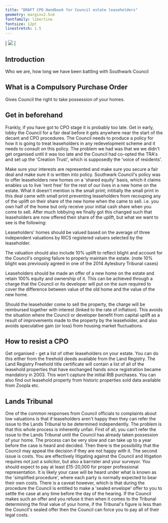 ```yaml
---
title: "DRAFT CPO Handbook for Council estate leaseholders"
geometry: margin=2.5cm
fontfamily: libertine 
fontsize: 12pt 
linestretch: 1.5
---
```


| ![](https://halag.files.wordpress.com/2016/09/cropped-alag1.png) |

## Introduction
Who we are, how long we have been battling with Southwark Council

## What is a Compulsory Purchase Order
Gives Council the right to take possession of your homes.

## Get in beforehand
Frankly, if you have got to CPO stage it is probably too late. 
Get in early, lobby the Council for a fair deal before it gets anywhere near the start of the decant and CPO procedures.
The Council needs to produce a policy for how it is going to treat leaseholders in any redevelopment scheme and it needs to consult on this policy.
The problem we had was that we we didn't get organised until it was too late and the Council had co-opted the TRA's and set up the 'Creation Trust', which is supposedly the 'voice of residents'.

Make sure your interests are represented and make sure you secure a fair deal and make sure it is written into policy. Southwark Council's policy was to offer leaseholders new homes on a 'shared equity' basis, which it claims enables us to live 'rent free' for the rest of our lives in a new home on the estate. What it doesn't mention is the small print; intitially the small print in this deal came with small print preventing leaseholders from recouping any of the uplift on their share of the new home when the came to sell. i.e. you own half of the home but only receive your initial cash share when you come to sell. After much lobbying we finally got this changed such that leaseholders are now offered their share of the uplift, but what we want to see is the following:

Leaseholders' homes should be valued based on the average of three independent valuations by RICS registered valuers selected by the leaseholder.

The valuation should also include 10% uplift to reflect blight and account for the Council's ongoing failure to properly maintain the estate. (note 10% blight was previously agreed in one of the 2014 Aylesbury Tribunal cases)
 
Leaseholders should be made an offer of a new home on the estate and retain 100% equity and ownership of it. This can be achieved through a charge that the Council or its developer will put on the sum required to cover the difference between value of the old home and the value of the new home.

Should the leaseholder come to sell the property, the charge will be reimbursed together with interest (linked to the rate of inflation). This avoids the situation where the Council or developer benefit from capital uplift as a result of improvements made to the property by the leaseholder, and also avoids speculative gain (or loss) from housing market fluctuations.  
 
## How to resist a CPO
Get organised - get a list of other leaseholders on your estate. You can do this either from the freehold deeds available from the Land Registry. The Land Registry Freehold title certificate will contain a list of all of the leasehold properties that have exchanged hands since registration became mandatory in 2003. This won't capture the initial RtB purchases. You can also find out leasehold property from historic properties sold data available from Zoopla etc.

## Lands Tribunal
One of the common responses from Council officials to complaints about low valuations is that if leaseholders aren't happy then they can refer the issue to the Lands Tribunal to be determined independently.
The problem is that this whole process is inherently unfair. First of all, you can't refer the issue to the Lands Tribunal until the Council has already taken possession of your home. The process can be very slow and can take up to a year before the case is heard and decided. Then there is the possibility that the Council may appeal the decision if they are not happy with it. 
The second issue is costs. You are effectively litigating against the Council and litigation requires not just a solicitor, but also a barrister and your surveyor. You should expect to pay at least £15-20,000 for proper professional representation.
It is likely your case will be heard under what is known as the 'simplified procedure', where each party is normally expected to bear their own costs. There is a caveat however, which is that during the procedure the Council is entitled to make a 'sealed envelope' offer to you to settle the case at any time before the day of the hearing. If the Council makes such an offer and you refuse it then when it comes to the Tribunal determining the final value of your home, if the Tribunal's figure is less than the Council's sealed offer then the Council can force you to pay all of their legal costs. 
